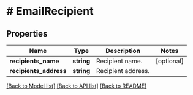 # # EmailRecipient

## Properties

Name | Type | Description | Notes
------------ | ------------- | ------------- | -------------
**recipients_name** | **string** | Recipient name. | [optional]
**recipients_address** | **string** | Recipient address. |

[[Back to Model list]](../../README.md#models) [[Back to API list]](../../README.md#endpoints) [[Back to README]](../../README.md)
